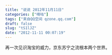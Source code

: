 ```yaml
---
title: "说说 2012年11月11日"
categories: ["嘀咕"]
tags: ["来自QQ空间 qzone.qq.com"]
draft: false
slug: "tS1lJZ"
date: "2012-11-11 00:07:19"
---
```


再一次见识淘宝的威力，京东苏宁之流根本两个世界。
